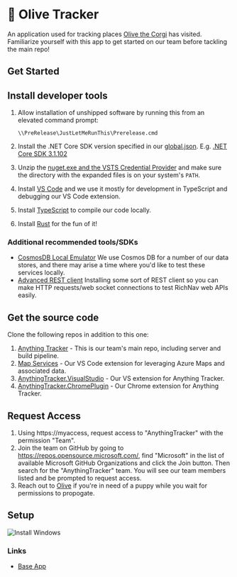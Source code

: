 # 🐶 Olive Tracker

An application used for tracking places [Olive the Corgi](https://www.instagram.com/olivemycorgi/) has visited.
Familiarize yourself with this app to get started on our team before tackling the main repo!

## Get Started

## Install developer tools

1. Allow installation of unshipped software by running this from an elevated command prompt:

    ```
    \\PreRelease\JustLetMeRunThis\Prerelease.cmd
    ```
    
1. Install the .NET Core SDK version specified in our [global.json](https://devdiv.visualstudio.com/DevDiv/_git/VSCloudKernel?path=%2Fglobal.json). E.g. [.NET Core SDK 3.1.102](https://dotnet.microsoft.com/download/dotnet-core/thank-you/sdk-3.1.102-windows-x64-installer)
1. Unzip the [nuget.exe and the VSTS Credential Provider](https://devdiv.pkgs.visualstudio.com/_apis/public/nuget/client/CredentialProviderBundle.zip) and make sure the directory with the expanded files is on your system's `PATH`.
1. Install [VS Code](https://code.visualstudio.com/) and we use it mostly for development in TypeScript and debugging our VS Code extension.
1. Install [TypeScript](https://code.visualstudio.com/docs/languages/typescript) to compile our code locally.
1. Install [Rust](https://www.rust-lang.org/tools/install) for the fun of it!

### Additional recommended tools/SDKs


* [CosmosDB Local Emulator](https://docs.microsoft.com/en-us/azure/cosmos-db/local-emulator) We use Cosmos DB for a number of our data stores, and there may arise a time where you'd like to test these services locally.
* [Advanced REST client](https://install.advancedrestclient.com/install#/install) Installing some sort of REST client so you can make HTTP requests/web socket connections to test RichNav web APIs easily.

## Get the source code

Clone the following repos in addition to this one:

1. [Anything Tracker](aka.ms/microsoft) - This is our team's main repo, including server and build pipeline.
1. [Map Services](aka.ms/microsoft) - Our VS Code extension for leveraging Azure Maps and associated data.
1. [AnythingTracker.VisualStudio](aka.ms/microsoft) - Our VS extension for Anything Tracker.
1. [AnythingTracker.ChromePlugin](aka.ms/microsoft) - Our Chrome extension for Anything Tracker.

## Request Access

1. Using https://myaccess, request access to "AnythingTracker" with the permission "Team".
1. Join the team on GitHub by going to https://repos.opensource.microsoft.com/, find "Microsoft" in the list of available Microsoft GitHub Organizations and click the Join button. Then search for the "AnythingTracker" team. You will see our team members listed and be prompted to request access.
1. Reach out to [Olive](https://www.instagram.com/olivemycorgi/) if you're in need of a puppy while you wait for permissions to propogate.

## Setup

![Install Windows](https://www.hanselman.com/blog/content/binary/windows-program-manager-vectorized.png "Windows 3.1")

### Links

- [Base App](https://docs.microsoft.com/en-us/azure/azure-maps/tutorial-create-store-locator)
